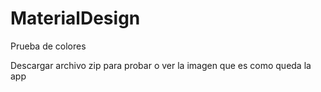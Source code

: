# MaterialDesign
Prueba de colores

Descargar archivo zip para probar 
o ver la imagen que es como queda la app
